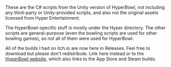 These are the C# scripts from the Unity version of HyperBowl, not including any third-party or Unity-provided scripts, and also not the original assets licensed from Hyper Entertainment.

The HyperBowl-specific stuff is mostly under the Hyper directory. The other scripts are general-purpose (even the bowling scripts are used for other bowling games), so not all of them were used for HyperBowl.

All of the builds I had on itch.io are now here in Releases. Feel free to download but please don't redistribute. Link here instead or to the [HyperBowl website](https://hyperbowl3d.com/), which also links to the App Store and Steam builds.
